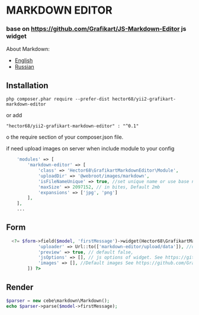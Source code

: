 # MARKDOWN EDITOR
### base on https://github.com/Grafikart/JS-Markdown-Editor js widget
About Markdown:
- [English](https://en.wikipedia.org/wiki/Markdown)
- [Russian](https://ru.wikipedia.org/wiki/Markdown)

## Installation

```
php composer.phar require --prefer-dist hector68/yii2-grafikart-markdown-editor
```

or add

```
"hector68/yii2-grafikart-markdown-editor" : "^0.1"
```
o the require section of your composer.json file.



if need upload images on server when include module to your config
```php
    'modules' => [
        'markdown-editor' => [
            'class' => 'Hector68\GrafikartMarkdownEditor\Module',
            'uploadDir' => '@webroot/images/markdown',
            'isFileNameUnique' => true, //set unique name or use base name,
            'maxSize' => 2097152, // in bites, Default 2mb
            'expansions' => ['jpg', 'png'] 
        ],
    ],
    ...
```

## Form
```php
  <?= $form->field($model, 'firstMessage')->widget(Hector68\GrafikartMarkdownEditor\widgets\MdEditor::className(), [
            'uploader' => Url::to(['markdown-editor/upload/data']), //or false. Default false
            'preview' => true, // default false,
            'jsOptions' => [], // js options of widget. See https://github.com/Grafikart/JS-Markdown-Editor,
            'images' => [], //Default images See https://github.com/Grafikart/JS-Markdown-Editor,
        ]) ?>
```
## Render
```php
$parser = new cebe\markdown\Markdown();
echo $parser->parse($model->firstMessage);
```

